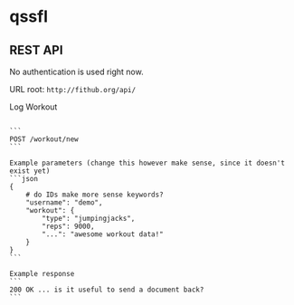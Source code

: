 qssfl
=====


REST API
--------

No authentication is used right now.

URL root: `http://fithub.org/api/`


Log Workout
~~~~~~~~~~~

```
POST /workout/new
```

Example parameters (change this however make sense, since it doesn't exist yet)
```json
{
    # do IDs make more sense keywords?
    "username": "demo",
    "workout": {
        "type": "jumpingjacks",
        "reps": 9000,
        "...": "awesome workout data!"
    }
}
```

Example response
```
200 OK ... is it useful to send a document back?
```

